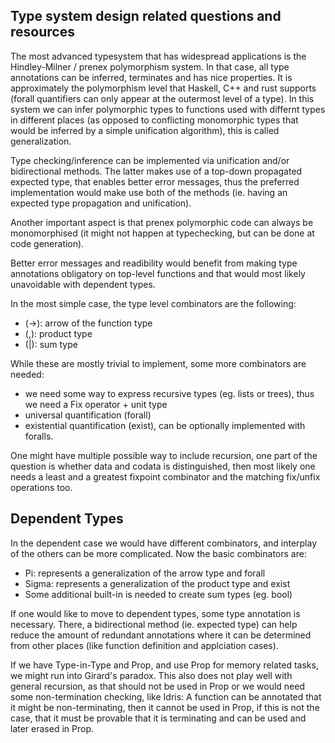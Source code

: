 ## Type system design related questions and resources

The most advanced typesystem that has widespread applications is the Hindley-Milner / prenex polymorphism system.
In that case, all type annotations can be inferred, terminates and has nice properties. It is approximately the polymorphism level that Haskell, C++ and rust supports
(forall quantifiers can only appear at the outermost level of a type). In this system we can infer polymorphic types to functions used with differnt types in different places 
(as opposed to conflicting monomorphic types that would be inferred by a simple unification algorithm), this is called generalization.

Type checking/inference can be implemented via unification and/or bidirectional methods. The latter makes use of a top-down propagated expected type,
that enables better error messages, thus the preferred implementation would make use both of the methods (ie. having an expected type propagation and unification).

Another important aspect is that prenex polymorphic code can always be monomorphised (it might not happen at typechecking, but can be done at code generation).

Better error messages and readibility would benefit from making type annotations obligatory on top-level functions and that would most likely unavoidable with dependent types.

In the most simple case, the type level combinators are the following:
* (->): arrow of the function type
* (,): product type
* (|): sum type

While these are mostly trivial to implement, some more combinators are needed:
* we need some way to express recursive types (eg. lists or trees), thus we need a Fix operator + unit type
* universal quantification (forall)
* existential quantification (exist), can be optionally implemented with foralls.

One might have multiple possible way to include recursion, one part of the question is whether data and codata is distinguished,
then most likely one needs a least and a greatest fixpoint combinator and the matching fix/unfix operations too.


## Dependent Types

In the dependent case we would have different combinators, and interplay of the others can be more complicated. Now the basic combinators are:
* Pi: represents a generalization of the arrow type and forall
* Sigma: represents a generalization of the product type and exist
* Some additional built-in is needed to create sum types (eg. bool)

If one would like to move to dependent types, some type annotation is necessary. There, a bidirectional method (ie. expected type)
can help reduce the amount of redundant annotations where it can be determined from other places (like function definition and applciation cases).

If we have Type-in-Type and Prop, and use Prop for memory related tasks, we might run into Girard's paradox.
This also does not play well with general recursion, as that should not be used in Prop or we would need some non-termination checking, like Idris:
A function can be annotated that it might be non-terminating, then it cannot be used in Prop, if this is not the case,
that it must be provable that it is terminating and can be used and later erased in Prop.

